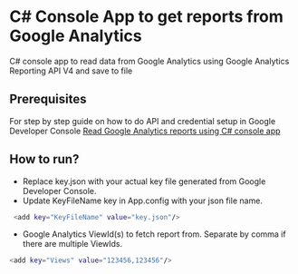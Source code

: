 # C# Console App to get reports from Google Analytics
C# console app to read data from Google Analytics using Google Analytics Reporting API V4 and save to file

## Prerequisites
For step by step guide on how to do API and credential setup in Google Developer Console
[Read Google Analytics reports using C# console app](https://kumarvikram.com/google-analytics-report-v4-csharp-console-app/ "Step by step guide on setting up project in Google Developer Console")

## How to run?
* Replace key.json with your actual key file generated from Google Developer Console. 
* Update KeyFileName key in App.config with your json file name.
```sh
 <add key="KeyFileName" value="key.json"/>
```
* Google Analytics ViewId(s) to fetch report from. Separate by comma if there are multiple ViewIds.
```sh
<add key="Views" value="123456,123456"/>
```
